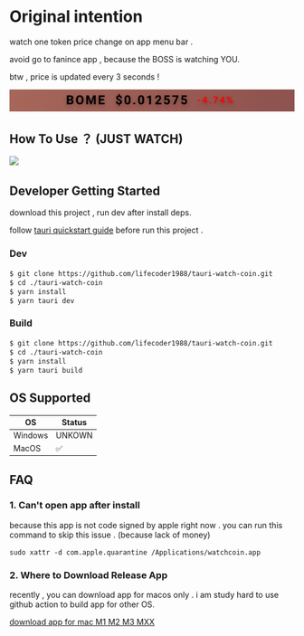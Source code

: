 # Original intention

watch one token price change on app menu bar .

avoid go to fanince app , because the BOSS is watching YOU.

btw , price is updated every 3 seconds !

![TO THE MOON!!!](public/barview.png)

## How To Use ？ (JUST WATCH)

[![](https://i.ytimg.com/vi/MpTIEvQGSZU/hqdefault.jpg)](https://www.youtube.com/watch?v=MpTIEvQGSZU)

## Developer Getting Started

download this project , run dev after install deps.

follow [tauri quickstart guide](https://tauri.app/zh-cn/v1/guides/getting-started/prerequisites) before run this project .

### Dev

```
$ git clone https://github.com/lifecoder1988/tauri-watch-coin.git
$ cd ./tauri-watch-coin
$ yarn install
$ yarn tauri dev

```

### Build

```
$ git clone https://github.com/lifecoder1988/tauri-watch-coin.git
$ cd ./tauri-watch-coin
$ yarn install
$ yarn tauri build

```

## OS Supported

| OS      | Status             |
| ------- | ------------------ |
| Windows | UNKOWN             |
| MacOS   | :white_check_mark: |

## FAQ

### 1. Can't open app after install

because this app is not code signed by apple right now . you can run this command to skip this issue . (because lack of money)

```
sudo xattr -d com.apple.quarantine /Applications/watchcoin.app
```

### 2. Where to Download Release App

recently , you can download app for macos only . i am study hard to use github action to build app for other OS.

[download app for mac M1 M2 M3 MXX ](https://github.com/lifecoder1988/tauri-watch-coin/blob/main/pkg/watchcoin_0.0.1_aarch64.dmg)
